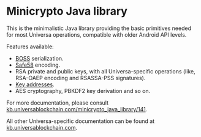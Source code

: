 # Minicrypto Java library

This is the minimalistic Java library providing the basic primitives needed for
most Universa operations, compatible with older Android API levels.

Features available:

* [BOSS](https://github.com/sergeych/boss_protocol) serialization.
* [Safe58](https://kb.universablockchain.com/safe58/67) encoding.
* RSA private and public keys, with all Universa-specific operations (like, RSA-OAEP encoding and RSASSA-PSS signatures).
* [Key addresses](https://kb.universablockchain.com/key_address/68).
* AES cryptography, PBKDF2 key derivation and so on.

For more documentation, please consult
[kb.universablockchain.com/minicrypto_java_library/141](https://kb.universablockchain.com/minicrypto_java_library/141).

All other Universa-specific documentation can be found at
[kb.universablockchain.com](https://kb.universablockchain.com).
